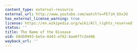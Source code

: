 ```yaml
---
content_type: external-resource
external_url: http://www.youtube.com/watch?v=FE7iH_GSxJU
has_external_license_warning: true
license: https://en.wikipedia.org/wiki/All_rights_reserved
status: ''
title: The Name of the Disease
uid: 68db0993-be5a-4d43-af62-baa6f7c2ed46
wayback_url: ''
---
```

